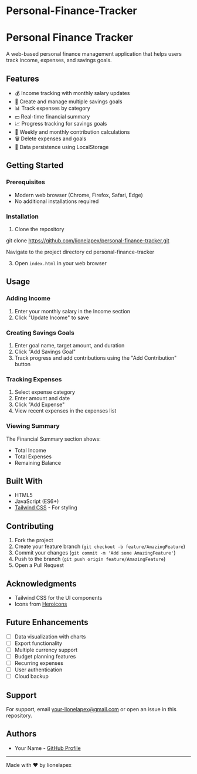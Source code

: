 # Personal-Finance-Tracker
# Personal Finance Tracker

A web-based personal finance management application that helps users track income, expenses, and savings goals.



## Features

- 💰 Income tracking with monthly salary updates
- 🎯 Create and manage multiple savings goals
- 📊 Track expenses by category 
- 💵 Real-time financial summary
- 📈 Progress tracking for savings goals
- 📅 Weekly and monthly contribution calculations
- 🗑️ Delete expenses and goals
- 💾 Data persistence using LocalStorage



## Getting Started

### Prerequisites

- Modern web browser (Chrome, Firefox, Safari, Edge)
- No additional installations required

### Installation

1. Clone the repository

git clone https://github.com/lionelapex/personal-finance-tracker.git

Navigate to the project directory
cd personal-finance-tracker


3. Open `index.html` in your web browser

## Usage

### Adding Income
1. Enter your monthly salary in the Income section
2. Click "Update Income" to save

### Creating Savings Goals
1. Enter goal name, target amount, and duration
2. Click "Add Savings Goal"
3. Track progress and add contributions using the "Add Contribution" button

### Tracking Expenses
1. Select expense category
2. Enter amount and date
3. Click "Add Expense"
4. View recent expenses in the expenses list

### Viewing Summary
The Financial Summary section shows:
- Total Income
- Total Expenses
- Remaining Balance

## Built With

- HTML5
- JavaScript (ES6+)
- [Tailwind CSS](https://tailwindcss.com/) - For styling



## Contributing

1. Fork the project
2. Create your feature branch (`git checkout -b feature/AmazingFeature`)
3. Commit your changes (`git commit -m 'Add some AmazingFeature'`)
4. Push to the branch (`git push origin feature/AmazingFeature`)
5. Open a Pull Request


## Acknowledgments

- Tailwind CSS for the UI components
- Icons from [Heroicons](https://heroicons.com/)

## Future Enhancements

- [ ] Data visualization with charts
- [ ] Export functionality
- [ ] Multiple currency support
- [ ] Budget planning features
- [ ] Recurring expenses
- [ ] User authentication
- [ ] Cloud backup

## Support

For support, email your-lionelapex@gmail.com or open an issue in this repository.

## Authors

- Your Name - [GitHub Profile](https://github.com/lionelapex)

---
Made with ❤️ by lionelapex
